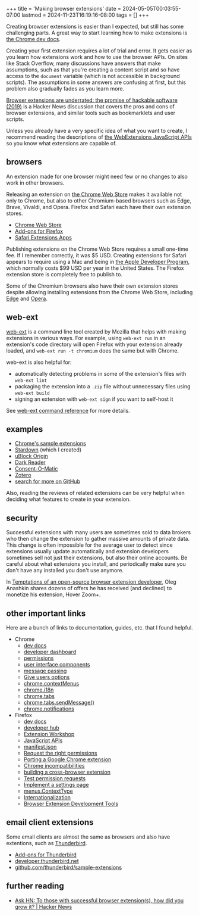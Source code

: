 +++
title = 'Making browser extensions'
date = 2024-05-05T00:03:55-07:00
lastmod = 2024-11-23T16:19:16-08:00
tags = []
+++

Creating browser extensions is easier than I expected, but still has some challenging parts. A great way to start learning how to make extensions is [the Chrome dev docs](https://developer.chrome.com/docs/extensions).

Creating your first extension requires a lot of trial and error. It gets easier as you learn how extensions work and how to use the browser APIs. On sites like Stack Overflow, many discussions have answers that make assumptions, such as that you're creating a content script and so have access to the `document` variable (which is not accessible in background scripts). The assumptions in some answers are confusing at first, but this problem also gradually fades as you learn more.

[Browser extensions are underrated: the promise of hackable software (2019)](https://news.ycombinator.com/item?id=39251095) is a Hacker News discussion that covers the pros and cons of browser extensions, and similar tools such as bookmarklets and user scripts.

Unless you already have a very specific idea of what you want to create, I recommend reading the descriptions of [the WebExtensions JavaScript APIs](https://developer.mozilla.org/en-US/docs/Mozilla/Add-ons/WebExtensions/API) so you know what extensions are capable of.

## browsers

An extension made for one browser might need few or no changes to also work in other browsers.

Releasing an extension on [the Chrome Web Store](https://chromewebstore.google.com/) makes it available not only to Chrome, but also to other Chromium-based browsers such as Edge, Brave, Vivaldi, and Opera. Firefox and Safari each have their own extension stores.

* [Chrome Web Store](https://chromewebstore.google.com/)
* [Add-ons for Firefox](https://addons.mozilla.org/en-US/firefox/)
* [Safari Extensions Apps](https://apps.apple.com/us/story/id1377753262)

Publishing extensions on the Chrome Web Store requires a small one-time fee. If I remember correctly, it was $5 USD. Creating extensions for Safari appears to require using a Mac and being in [the Apple Developer Program](https://developer.apple.com/programs/), which normally costs $99 USD per year in the United States. The Firefox extension store is completely free to publish to.

Some of the Chromium browsers also have their own extension stores despite allowing installing extensions from the Chrome Web Store, including [Edge](https://microsoftedge.microsoft.com/addons/Microsoft-Edge-Extensions-Home) and [Opera](https://addons.opera.com/en/extensions/).

## web-ext

[web-ext](https://extensionworkshop.com/documentation/develop/getting-started-with-web-ext/) is a command line tool created by Mozilla that helps with making extensions in various ways. For example, using `web-ext run` in an extension's code directory will open Firefox with your extension already loaded, and `web-ext run -t chromium` does the same but with Chrome.

web-ext is also helpful for:

* automatically detecting problems in some of the extension's files with `web-ext lint`
* packaging the extension into a `.zip` file without unnecessary files using `web-ext build`
* signing an extension with `web-ext sign` if you want to self-host it

See [web-ext command reference](https://extensionworkshop.com/documentation/develop/web-ext-command-reference) for more details.

## examples

* [Chrome's sample extensions](https://developer.chrome.com/docs/extensions/samples)
* [Stardown](https://github.com/Stardown-app/Stardown) (which I created)
* [uBlock Origin](https://github.com/gorhill/uBlock)
* [Dark Reader](https://github.com/darkreader/darkreader)
* [Consent-O-Matic](https://github.com/cavi-au/Consent-O-Matic)
* [Zotero](https://til.chriswheeler.dev/how-zotero-gets-reference-data-from-sites/)
* [search for more on GitHub](https://github.com/topics/browser-extension)

Also, reading the reviews of related extensions can be very helpful when deciding what features to create in your extension.

## security

Successful extensions with many users are sometimes sold to data brokers who then change the extension to gather massive amounts of private data. This change is often impossible for the average user to detect since extensions usually update automatically and extension developers sometimes sell not just their extensions, but also their online accounts. Be careful about what extensions you install, and periodically make sure you don't have any installed you don't use anymore.

In [Temptations of an open-source browser extension developer](https://github.com/extesy/hoverzoom/discussions/670), Oleg Anashkin shares dozens of offers he has received (and declined) to monetize his extension, Hover Zoom+.

## other important links

Here are a bunch of links to documentation, guides, etc. that I found helpful.

* Chrome
	* [dev docs](https://developer.chrome.com/docs/extensions)
	* [developer dashboard](https://chrome.google.com/webstore/devconsole)
	* [permissions](https://developer.chrome.com/docs/extensions/reference/permissions-list)
	* [user interface components](https://developer.chrome.com/docs/extensions/develop/ui)
	* [message passing](https://developer.chrome.com/docs/extensions/develop/concepts/messaging)
	* [Give users options](https://developer.chrome.com/docs/extensions/develop/ui/options-page)
	* [chrome.contextMenus](https://developer.chrome.com/docs/extensions/reference/api/contextMenus#type-ContextType)
	* [chrome.i18n](https://developer.chrome.com/docs/extensions/reference/api/i18n)
	* [chrome.tabs](https://developer.chrome.com/docs/extensions/reference/api/tabs)
	* [chrome.tabs.sendMessage()](https://developer.chrome.com/docs/extensions/reference/api/tabs)
	* [chrome.notifications](https://developer.chrome.com/docs/extensions/reference/api/notifications)
* Firefox
	* [dev docs](https://developer.mozilla.org/en-US/docs/Mozilla/Add-ons/WebExtensions)
	* [developer hub](https://addons.mozilla.org/en-US/developers/addons)
	* [Extension Workshop](https://extensionworkshop.com/)
	* [JavaScript APIs](https://developer.mozilla.org/en-US/docs/Mozilla/Add-ons/WebExtensions/API)
	* [manifest.json](https://developer.mozilla.org/en-US/docs/Mozilla/Add-ons/WebExtensions/manifest.json)
	* [Request the right permissions](https://extensionworkshop.com/documentation/develop/request-the-right-permissions/)
	* [Porting a Google Chrome extension](https://extensionworkshop.com/documentation/develop/porting-a-google-chrome-extension/)
	* [Chrome incompatibilities](https://developer.mozilla.org/en-US/docs/Mozilla/Add-ons/WebExtensions/Chrome_incompatibilities)
	* [building a cross-browser extension](https://developer.mozilla.org/en-US/docs/Mozilla/Add-ons/WebExtensions/Build_a_cross_browser_extension)
	* [Test permission requests](https://extensionworkshop.com/documentation/develop/test-permission-requests/)
	* [Implement a settings page](https://developer.mozilla.org/en-US/docs/Mozilla/Add-ons/WebExtensions/Implement_a_settings_page)
	* [menus.ContextType](https://developer.mozilla.org/en-US/docs/Mozilla/Add-ons/WebExtensions/API/menus/ContextType#page_action)
	* [Internationalization](https://developer.mozilla.org/en-US/docs/Mozilla/Add-ons/WebExtensions/Internationalization#internationalizing_manifest.json)
	* [Browser Extension Development Tools](https://extensionworkshop.com/documentation/develop/browser-extension-development-tools/)

## email client extensions

Some email clients are almost the same as browsers and also have extentions, such as [Thunderbird](https://www.thunderbird.net/en-US/).

* [Add-ons for Thunderbird](https://addons.thunderbird.net/en-US/thunderbird/)
* [developer.thunderbird.net](https://developer.thunderbird.net/)
* [github.com/thunderbird/sample-extensions](https://github.com/thunderbird/sample-extensions)

## further reading

* [Ask HN: To those with successful browser extension(s), how did you grow it? \| Hacker News](https://news.ycombinator.com/item?id=42217504)
